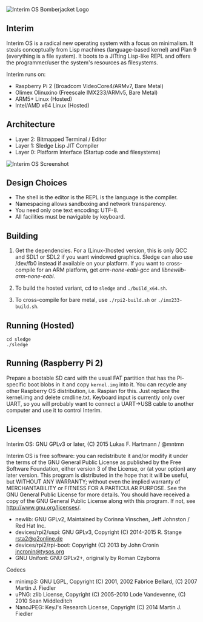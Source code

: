 ![Interim OS Bomberjacket Logo](http://dump.mntmn.com/bjos.png)

Interim
-------

Interim OS is a radical new operating system with a focus on minimalism. It steals conceptually from Lisp machines (language-based kernel) and Plan 9 (everything is a file system). It boots to a JITting Lisp-like REPL and offers the programmer/user the system's resources as filesystems.

Interim runs on:
- Raspberry Pi 2 (Broadcom VideoCore4/ARMv7, Bare Metal)
- Olimex Olinuxino (Freescale IMX233/ARMv5, Bare Metal)
- ARM5+ Linux (Hosted)
- Intel/AMD x64 Linux (Hosted)

Architecture
------------

- Layer 2: Bitmapped Terminal / Editor
- Layer 1: Sledge Lisp JIT Compiler
- Layer 0: Platform Interface (Startup code and filesystems)

![Interim OS Screenshot](http://dump.mntmn.com/interim-paper/illustrations/interim-picture.jpg)

Design Choices
--------------

- The shell is the editor is the REPL is the language is the compiler.
- Namespacing allows sandboxing and network transparency.
- You need only one text encoding: UTF-8.
- All facilities must be navigable by keyboard.

Building
--------

1. Get the dependencies. For a (Linux-)hosted version, this is only GCC and SDL1 or SDL2 if you want windowed graphics. Sledge can also use /dev/fb0 instead if available on your platform. If you want to cross-compile for an ARM platform, get *arm-none-eabi-gcc* and *libnewlib-arm-none-eabi*.

2. To build the hosted variant, cd to ````sledge```` and ````./build_x64.sh````.

3. To cross-compile for bare metal, use ````./rpi2-build.sh```` or ````./imx233-build.sh````.

Running (Hosted)
----------------

    cd sledge
    ./sledge

Running (Raspberry Pi 2)
------------------------

Prepare a bootable SD card with the usual FAT partition that has the Pi-specific boot blobs in it and copy ````kernel.img```` into it. You can recycle any other Raspberry OS distribution, i.e. Raspian for this. Just replace the kernel.img and delete cmdline.txt. Keyboard input is currently only over UART, so you will probably want to connect a UART->USB cable to another computer and use it to control Interim. 

Licenses
--------

Interim OS: GNU GPLv3 or later, (C) 2015 Lukas F. Hartmann / @mntmn

Interim OS is free software: you can redistribute it and/or modify
it under the terms of the GNU General Public License as published by
the Free Software Foundation, either version 3 of the License, or
(at your option) any later version.
This program is distributed in the hope that it will be useful,
but WITHOUT ANY WARRANTY; without even the implied warranty of
MERCHANTABILITY or FITNESS FOR A PARTICULAR PURPOSE.  See the
GNU General Public License for more details.
You should have received a copy of the GNU General Public License
along with this program.  If not, see <http://www.gnu.org/licenses/>.

- newlib: GNU GPLv2, Maintained by Corinna Vinschen, Jeff Johnston / Red Hat Inc.
- devices/rpi2/uspi: GNU GPLv3, Copyright (C) 2014-2015  R. Stange <rsta2@o2online.de>
- devices/rpi2/rpi-boot: Copyright (C) 2013 by John Cronin <jncronin@tysos.org>
- GNU Unifont: GNU GPLv2+, originally by Roman Czyborra

Codecs

- minimp3: GNU LGPL, Copyright (C) 2001, 2002 Fabrice Bellard, (C) 2007 Martin J. Fiedler
- uPNG: zlib License, Copyright (C) 2005-2010 Lode Vandevenne, (C) 2010 Sean Middleditch
- NanoJPEG: KeyJ's Research License, Copyright (C) 2014 Martin J. Fiedler
